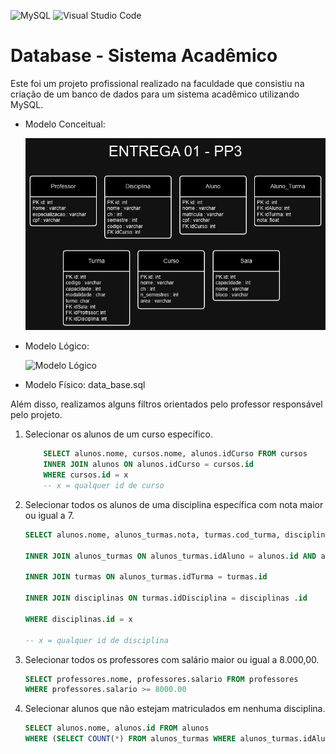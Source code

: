 ![MySQL](https://img.shields.io/badge/mysql-4479A1.svg?style=for-the-badge&logo=mysql&logoColor=white)
![Visual Studio Code](https://img.shields.io/badge/Visual%20Studio%20Code-0078d7.svg?style=for-the-badge&logo=visual-studio-code&logoColor=white)



# Database - Sistema Acadêmico

Este foi um projeto profissional realizado na faculdade que consistiu na criação de um banco de dados para um sistema acadêmico utilizando MySQL.

* Modelo Conceitual:

    ![Modelo Conceitual](/Modelo_Conceitual.jpg "Modelo Conceitual")

* Modelo Lógico:

    ![Modelo Lógico](/Modelo_Lógico.jpg "Modelo Lógico")

* Modelo Físico: data_base.sql

Além disso, realizamos alguns filtros orientados pelo professor responsável pelo projeto.

1.  Selecionar os alunos de um curso específico.
    ~~~ sql
        SELECT alunos.nome, cursos.nome, alunos.idCurso FROM cursos
        INNER JOIN alunos ON alunos.idCurso = cursos.id
        WHERE cursos.id = x
        -- x = qualquer id de curso
    ~~~

2. Selecionar todos os alunos de uma disciplina específica com nota maior ou igual a 7.
    ~~~ sql
    SELECT alunos.nome, alunos_turmas.nota, turmas.cod_turma, disciplinas.nome as 'disciplina' FROM alunos

    INNER JOIN alunos_turmas ON alunos_turmas.idAluno = alunos.id AND alunos_turmas.nota >= 7

    INNER JOIN turmas ON alunos_turmas.idTurma = turmas.id

    INNER JOIN disciplinas ON turmas.idDisciplina = disciplinas .id

    WHERE disciplinas.id = x

    -- x = qualquer id de disciplina
    ~~~

3. Selecionar todos os professores com salário maior ou igual a 8.000,00.
    ~~~ sql
    SELECT professores.nome, professores.salario FROM professores
    WHERE professores.salario >= 8000.00
    ~~~

4. Selecionar alunos que não estejam matriculados em nenhuma disciplina.
    ~~~ sql
    SELECT alunos.nome, alunos.id FROM alunos
    WHERE (SELECT COUNT(*) FROM alunos_turmas WHERE alunos_turmas.idAluno = alunos.id) = 0
    ~~~